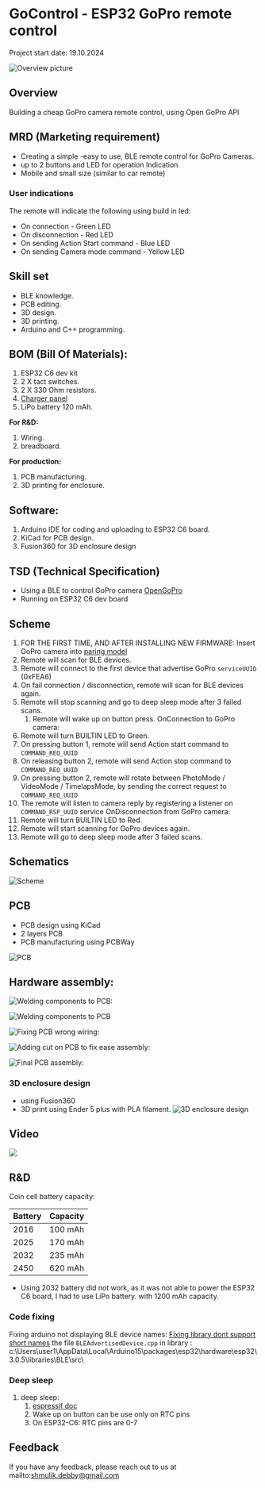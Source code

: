 # GoControl - ESP32 GoPro remote control

Project start date: 19.10.2024

![Overview picture](https://github.com/sdebby/GoControl/blob/main/media/intro.jpg?raw=true)

## Overview

Building a cheap GoPro camera remote control, using Open GoPro API
 
## MRD (Marketing requirement)

 - Creating a simple -easy to use, BLE remote control for GoPro Cameras.
 - up to 2 buttons and LED for operation Indication.
 - Mobile and small size (similar to car remote)
 
### User indications

The remote will indicate the following using build in led:

* On connection - Green LED
* On disconnection - Red LED
* On sending Action Start command - Blue LED
* On sending Camera mode command - Yellow LED
 
## Skill set

 * BLE knowledge.
 * PCB editing.
 * 3D design.
 * 3D printing.
 * Arduino and C++ programming.
 
## BOM (Bill Of Materials):

1. ESP32 C6 dev kit
2. 2 X tact switches.
3. 2 X 330 Ohm resistors.
4. [Charger panel](https://www.aliexpress.com/item/1005005037876729.html?spm=a2g0o.order_list.order_list_main.386.6b881802CcDzO8)
5. LiPo battery 120 mAh.
   
**For R&D:**
1. Wiring.
2. breadboard.

**For production:**
1. PCB manufacturing.
2. 3D printing for enclosure.

## Software:

1. Arduino IDE for coding and uploading to ESP32 C6 board.
2. KiCad for PCB design.
3. Fusion360 for 3D enclosure design

## TSD (Technical Specification)

* Using a BLE to control GoPro camera
[OpenGoPro](https://gopro.github.io/OpenGoPro/ble/index.html)
* Running on ESP32 C6 dev board

## Scheme

1. FOR THE FIRST TIME, AND AFTER INSTALLING NEW FIRMWARE: Insert GoPro camera into [paring model](https://community.gopro.com/s/article/GoPro-Quik-How-To-Pair-Your-Camera?language=en_US#HERO2024)
2. Remote will scan for BLE devices.
3. Remote will connect to the first device that advertise GoPro `serviceUUID` (0xFEA6)
4. On fail connection / disconnection, remote will scan for BLE devices again.
5. Remote will stop scanning and go to deep sleep mode after 3 failed scans.
   1. Remote will wake up on button press.
OnConnection to GoPro camera:
1. Remote will turn BUILTIN LED to Green.
2. On pressing button 1, remote will send Action start command to `COMMAND_REQ_UUID`
3. On releasing button 2, remote will send Action stop command to `COMMAND_REQ_UUID`
4. On pressing button 2, remote will rotate between PhotoMode / VideoMode / TimelapsMode, by sending the correct request to  `COMMAND_REQ_UUID`
5.  The remote will listen to camera reply by registering a listener on  `COMMAND_RSP_UUID` service
OnDisconnection from GoPro camera:
1. Remote will turn BUILTIN LED to Red.
2. Remote will start scanning for GoPro devices again.
3. Remote will go to deep sleep mode after 3 failed scans.


## Schematics

![Scheme](https://github.com/sdebby/GoControl/blob/main/media/ESP32%20C6%20GoControl_bb.jpg?raw=true)


## PCB

* PCB design using KiCad
* 2 layers PCB
* PCB manufacturing using PCBWay
  
![PCB](https://github.com/sdebby/GoControl/blob/main/media/ESP32%20C6%20GoControl_pcb.png?raw=true)

## Hardware assembly:

![Welding components to PCB:](https://github.com/sdebby/GoControl/blob/main/media/IMG_9036.jpg?raw=true)

![Welding components to PCB](https://github.com/sdebby/GoControl/blob/main/media/IMG_9035.jpg?raw=true)

![Fixing PCB wrong wiring:](https://github.com/sdebby/GoControl/blob/main/media/IMG_9045.jpg?raw=true)

![Adding cut on PCB to fix ease assembly:](https://github.com/sdebby/GoControl/blob/main/media/IMG_9056.jpg?raw=true)

![Final PCB assembly:](https://github.com/sdebby/GoControl/blob/main/media/IMG_9057.jpg?raw=true)

### 3D enclosure design

* using Fusion360
* 3D print using Ender 5 plus with PLA filament.
![3D enclosure design](https://github.com/sdebby/GoControl/blob/main/media/Fusion360.jpg?raw=true)

## Video

[![](https://markdown-videos-api.jorgenkh.no/youtube/bjMAEX7DmnI)](https://youtu.be/bjMAEX7DmnI)


## R&D

Coin cell battery capacity:

| Battery | Capacity |
| ------- | -------- |
|  2016 | 100 mAh |
|  2025 | 170 mAh |
|  2032 | 235 mAh |
|  2450 | 620 mAh |

* Using 2032 battery did not work, as it was not able to power the ESP32 C6 board, I had to use LiPo battery. with 1200 mAh capacity.

### Code fixing

Fixing arduino not displaying BLE device names:
[Fixing library dont support short names](https://github.com/nkolban/esp32-snippets/issues/871)
the file `BLEAdvertisedDevice.cpp` in library :
c:\Users\user1\AppData\Local\Arduino15\packages\esp32\hardware\esp32\3.0.5\libraries\BLE\src\

### Deep sleep

1. deep sleep:
	1. [espressif doc](https://docs.espressif.com/projects/esp-idf/en/latest/esp32c6/api-reference/system/sleep_modes.html)
	2. Wake up on button can be use only on RTC pins
	3. On ESP32-C6: RTC pins are 0-7

## Feedback

If you have any feedback, please reach out to us at mailto:shmulik.debby@gmail.com
